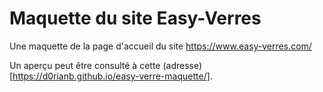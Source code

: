 # Maquette du site Easy-Verres

Une maquette de la page d'accueil du site https://www.easy-verres.com/

Un aperçu peut être consulté à cette (adresse)[https://d0rianb.github.io/easy-verre-maquette/].
